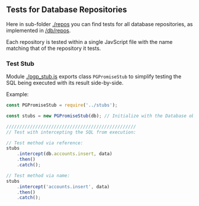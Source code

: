 ## Tests for Database Repositories

Here in sub-folder [./repos](./repos) you can find tests for all database repositories, as implemented in [/db/repos](../../../db/repos).

Each repository is tested within a single JavScript file with the name matching that of the repository it tests.

### Test Stub

Module [./pgp_stub.js](./stubs.js) exports class `PGPromiseStub` to simplify testing the SQL being executed with its result side-by-side.

Example:

```js
const PGPromiseStub = require('../stubs');

const stubs = new PGPromiseStub(db); // Initialize with the Database object

/////////////////////////////////////////////////
// Test with intercepting the SQL from execution:

// Test method via reference:
stubs
	.intercept(db.accounts.insert, data)
	.then()
	.catch();

// Test method via name:
stubs
	.intercept('accounts.insert', data)
	.then()
	.catch();
```
